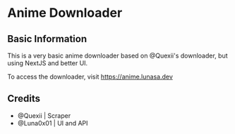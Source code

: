 # Anime Downloader

## Basic Information

This is a very basic anime downloader based on @Quexii's downloader, but using NextJS and better UI.

To access the downloader, visit https://anime.lunasa.dev

## Credits
- @Quexii | Scraper
- @Luna0x01 | UI and API
